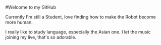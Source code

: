 #Welcome to my GitHub

Currently I'm still a Student, love finding how to make the Robot become more human.

I really like to study language, especially the Asian one.
I let the music joining my live, that's so adorable.
